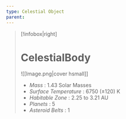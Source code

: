 ```yaml
---
type: Celestial Object
parent:
---
```

>[!infobox|right]
># CelestialBody
>![[Image.png|cover hsmall]]
>- _Mass_ : 1.43 Solar Masses
>- _Surface Temperature_ : 6750 (±120) K
>- _Habitable Zone_ : 2.25 to 3.21 AU
>- _Planets_ : 5
>- _Asteroid Belts_ : 1

